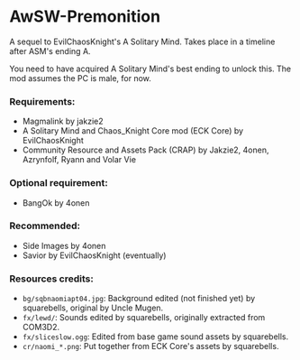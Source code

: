 # AwSW-Premonition
A sequel to EvilChaosKnight's A Solitary Mind. Takes place in a timeline after ASM's ending A.

You need to have acquired A Solitary Mind's best ending to unlock this. The mod assumes the PC is male, for now.
 
### Requirements: 
 + Magmalink by jakzie2 
 + A Solitary Mind and Chaos_Knight Core mod (ECK Core) by EvilChaosKnight
 + Community Resource and Assets Pack (CRAP) by Jakzie2, 4onen, Azrynfolf, Ryann and Volar Vie
 
### Optional requirement: 
 + BangOk by 4onen
 
### Recommended:
 + Side Images by 4onen
 + Savior by EvilChaosKnight (eventually)
 
### Resources credits:
+ `bg/sqbnaomiapt04.jpg`: Background edited (not finished yet) by squarebells, original by Uncle Mugen.
+ `fx/lewd/`: Sounds edited by squarebells, originally extracted from COM3D2.
+ `fx/sliceslow.ogg`: Edited from base game sound assets by squarebells.
+ `cr/naomi_*.png`: Put together from ECK Core's assets by squarebells.
